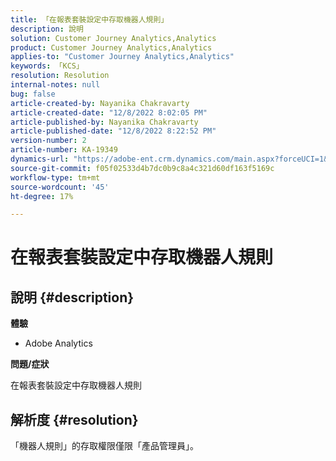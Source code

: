 ```yaml
---
title: 「在報表套裝設定中存取機器人規則」
description: 說明
solution: Customer Journey Analytics,Analytics
product: Customer Journey Analytics,Analytics
applies-to: "Customer Journey Analytics,Analytics"
keywords: 「KCS」
resolution: Resolution
internal-notes: null
bug: false
article-created-by: Nayanika Chakravarty
article-created-date: "12/8/2022 8:02:05 PM"
article-published-by: Nayanika Chakravarty
article-published-date: "12/8/2022 8:22:52 PM"
version-number: 2
article-number: KA-19349
dynamics-url: "https://adobe-ent.crm.dynamics.com/main.aspx?forceUCI=1&pagetype=entityrecord&etn=knowledgearticle&id=30f5942b-3377-ed11-81aa-6045bd006149"
source-git-commit: f05f02533d4b7dc0b9c8a4c321d60df163f5169c
workflow-type: tm+mt
source-wordcount: '45'
ht-degree: 17%

---
```


# 在報表套裝設定中存取機器人規則

## 說明 {#description}


<b>體驗</b>

- Adobe Analytics

<b>問題/症狀</b>

在報表套裝設定中存取機器人規則


## 解析度 {#resolution}


「機器人規則」的存取權限僅限「產品管理員」。
